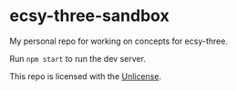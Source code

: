 # ecsy-three-sandbox

My personal repo for working on concepts for ecsy-three.

Run `npm start` to run the dev server.

This repo is licensed with the [Unlicense](https://unlicense.org/).